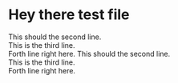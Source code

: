 # Hey there test file
This should the second line.<br> This is the third line.<br> Forth line right here.
This should the second line.<br> This is the third line.<br> Forth line right here.